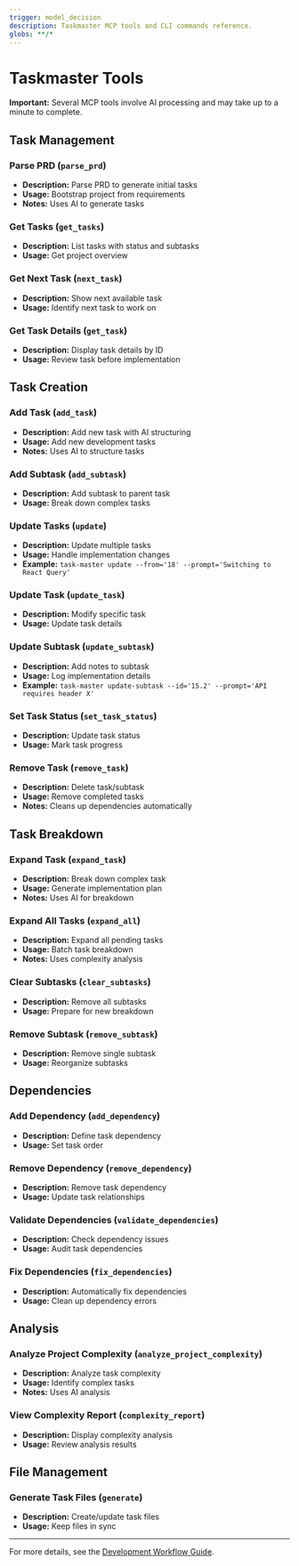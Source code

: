 ```yaml
---
trigger: model_decision
description: Taskmaster MCP tools and CLI commands reference.
globs: **/*
---
```


# Taskmaster Tools

**Important:** Several MCP tools involve AI processing and may take up to a minute to complete.

## Task Management

### Parse PRD (`parse_prd`)
- **Description:** Parse PRD to generate initial tasks
- **Usage:** Bootstrap project from requirements
- **Notes:** Uses AI to generate tasks

### Get Tasks (`get_tasks`)
- **Description:** List tasks with status and subtasks
- **Usage:** Get project overview

### Get Next Task (`next_task`)
- **Description:** Show next available task
- **Usage:** Identify next task to work on

### Get Task Details (`get_task`)
- **Description:** Display task details by ID
- **Usage:** Review task before implementation

## Task Creation

### Add Task (`add_task`)
- **Description:** Add new task with AI structuring
- **Usage:** Add new development tasks
- **Notes:** Uses AI to structure tasks

### Add Subtask (`add_subtask`)
- **Description:** Add subtask to parent task
- **Usage:** Break down complex tasks

### Update Tasks (`update`)
- **Description:** Update multiple tasks
- **Usage:** Handle implementation changes
- **Example:** `task-master update --from='18' --prompt='Switching to React Query'`

### Update Task (`update_task`)
- **Description:** Modify specific task
- **Usage:** Update task details

### Update Subtask (`update_subtask`)
- **Description:** Add notes to subtask
- **Usage:** Log implementation details
- **Example:** `task-master update-subtask --id='15.2' --prompt='API requires header X'`

### Set Task Status (`set_task_status`)
- **Description:** Update task status
- **Usage:** Mark task progress

### Remove Task (`remove_task`)
- **Description:** Delete task/subtask
- **Usage:** Remove completed tasks
- **Notes:** Cleans up dependencies automatically

## Task Breakdown

### Expand Task (`expand_task`)
- **Description:** Break down complex task
- **Usage:** Generate implementation plan
- **Notes:** Uses AI for breakdown

### Expand All Tasks (`expand_all`)
- **Description:** Expand all pending tasks
- **Usage:** Batch task breakdown
- **Notes:** Uses complexity analysis

### Clear Subtasks (`clear_subtasks`)
- **Description:** Remove all subtasks
- **Usage:** Prepare for new breakdown

### Remove Subtask (`remove_subtask`)
- **Description:** Remove single subtask
- **Usage:** Reorganize subtasks

## Dependencies

### Add Dependency (`add_dependency`)
- **Description:** Define task dependency
- **Usage:** Set task order

### Remove Dependency (`remove_dependency`)
- **Description:** Remove task dependency
- **Usage:** Update task relationships

### Validate Dependencies (`validate_dependencies`)
- **Description:** Check dependency issues
- **Usage:** Audit task dependencies

### Fix Dependencies (`fix_dependencies`)
- **Description:** Automatically fix dependencies
- **Usage:** Clean up dependency errors

## Analysis

### Analyze Project Complexity (`analyze_project_complexity`)
- **Description:** Analyze task complexity
- **Usage:** Identify complex tasks
- **Notes:** Uses AI analysis

### View Complexity Report (`complexity_report`)
- **Description:** Display complexity analysis
- **Usage:** Review analysis results

## File Management

### Generate Task Files (`generate`)
- **Description:** Create/update task files
- **Usage:** Keep files in sync

---

For more details, see the [Development Workflow Guide](mdc:.cursor/rules/dev_workflow.mdc).